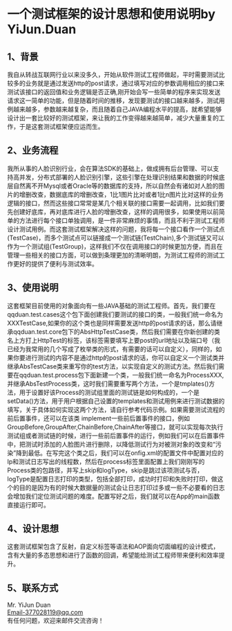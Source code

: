 # 一个测试框架的设计思想和使用说明by YiJun.Duan


## 1、背景
我自从转战互联网行业以来没多久，开始从软件测试工程师做起，平时需要测试比较多的业务就是通过发送http的post请求，通过填写对应的参数调用相应的接口来测试该接口的返回值和业务逻辑是否正确,刚开始会写一些简单的程序来实现发送请求这一简单的功能，但是随着时间的推移，发现要测试的接口越来越多，测试用例越来越多，参数越来越复杂，而且随着自己JAVA编程水平的提高，就希望能够设计出一套比较好的测试框架，来让我的工作变得越来越简单，减少大量重复的工作，于是这套测试框架便应运而生。

## 2、业务流程
我所从事的人脸识别行业，会在算法SDK的基础上，做成拥有后台管理、可以支持高并发，分布式部署的人脸识别引擎，这些引擎在处理识别结果和数据的时候底层自然离不开Mysql或者Oracle等的数据库的支持，所以自然会有诸如对人脸的图片的增删改查，数据底库的增删改查，1比1图片比对或者1比n图片比对这样的业务逻辑的接口，然而这些接口常常是某几个相关联的接口需要一起调用，比如我们要先创建好底库，再对底库进行人脸的增删改查，这样的调用很多，如果使用以前简单的方法进行每个接口单独调用，是一件非常麻烦的事情，而且不利于测试工程师设计测试用例。而这套测试框架解决这样的问题，我将每一个接口看作一个测试点(TestCase)，而多个测试点可以链接成一个测试链(TestChain),多个测试链又可以作为一个测试组(TestGroup)，这样我们不仅在调用接口的时候更加方便，而且在管理一些相关的接口方面，可以做到条理更加的清晰明朗，为测试工程师的测试工作更好的提供了便利与测试效率。

## 3、使用说明
这套框架目前使用的对象面向有一些JAVA基础的测试工程师。首先，我们要在qqduan.test.cases这个包下面创建我们要测试的接口的类，一般我们统一命名为XXXTestCase,如果你的这个类也是同样需要发送http的post请求的话，那么请继承qqduan.test.core包下的AbsHttpTestCase类，然后我们需要在你新创建的类名上方打上HttpTest的标签，该标签需要填写上要post的url地址以及端口号（我已经为我常用的几个写成了枚举类的形式，有需要的话可以自定义），同样的，如果你要进行测试的内容不是通过http的post请求的话，你可以自定义一个测试类并继承AbsTestCase类来重写你的test方法，以实现自定义的测试方法。然后我们需要在qqduan.test.process包下面新建一个类，一般我们统一命名为ProcessXXX,并继承AbsTestProcess类，这时我们需要重写两个方法，一个是tmplates()方法，用于设置好该Process的测试组里面的测试链是如何构成的，一个是setData()方法，用于用户根据自己设置的templates和测试用例来进行测试数据的填写，关于具体如何实现这两个方法，请自行参考代码示例。如果需要测试流程的前后置事件，还可以在该类
implement一些前后置事件的接口，例如GroupBefore,GroupAfter,ChainBefore,ChainAfter等接口，就可以实现每次执行测试组或者测试链的时候，进行一些前后置事件的运行，例如我们可以在后置事件中，把测试时添加的人脸图片进行删除，以降低测试行为对被测对象的改变和“污染”降到最低。在写完这个类之后，我们可以在onfig.xml的配置文件中配置对应的Ip和测试日志写出的线程数，然后在process标签里面配置上我们刚刚写的Process类的包路径，并写上skip和logType，skip是跳过该项测试与否，logType是配置日志打印的类型，包括全部打印，成功时打印和失败时打印，做这个的目的是因为有的时候大数据量的测试会让日志打印过多或一些不必要看的日志会增加我们定位测试问题的难度。配置写好之后，我们就可以在App的main函数直接运行即可。

## 4、设计思想
这套测试框架包含了反射，自定义标签等语法和AOP面向切面编程的设计模式，含有大量的多态思想和进行了函数的回调，希望能给测试工程师带来便利和效率提升。

## 5、联系方式
Mr. YiJun Duan</br>
Email-377028119@qq.com</br>
有任何问题，欢迎来邮件交流咨询！
